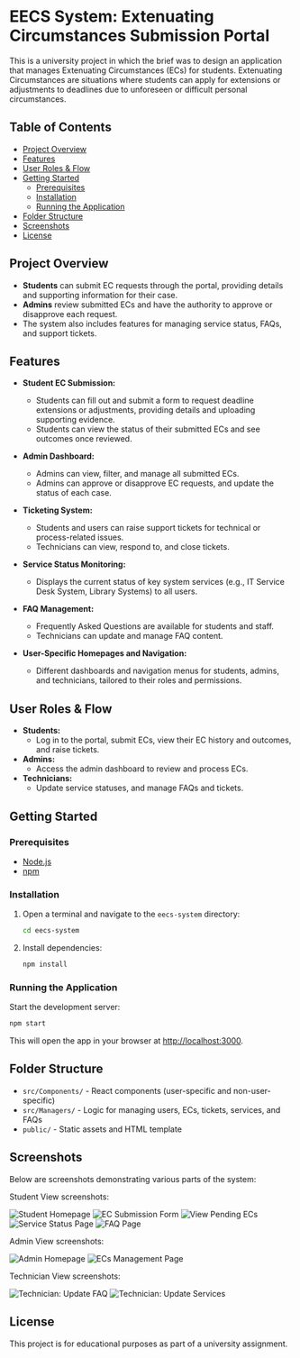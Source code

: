 # EECS System: Extenuating Circumstances Submission Portal

This is a university project in which the brief was to design an application that manages Extenuating Circumstances (ECs) for students. Extenuating Circumstances are situations where students can apply for extensions or adjustments to deadlines due to unforeseen or difficult personal circumstances.

## Table of Contents

- [Project Overview](#project-overview)
- [Features](#features)
- [User Roles & Flow](#user-roles--flow)
- [Getting Started](#getting-started)
  - [Prerequisites](#prerequisites)
  - [Installation](#installation)
  - [Running the Application](#running-the-application)
- [Folder Structure](#folder-structure)
- [Screenshots](#screenshots)
- [License](#license)

## Project Overview

- **Students** can submit EC requests through the portal, providing details and supporting information for their case.
- **Admins** review submitted ECs and have the authority to approve or disapprove each request.
- The system also includes features for managing service status, FAQs, and support tickets.

## Features

- **Student EC Submission:**

  - Students can fill out and submit a form to request deadline extensions or adjustments, providing details and uploading supporting evidence.
  - Students can view the status of their submitted ECs and see outcomes once reviewed.

- **Admin Dashboard:**

  - Admins can view, filter, and manage all submitted ECs.
  - Admins can approve or disapprove EC requests, and update the status of each case.

- **Ticketing System:**

  - Students and users can raise support tickets for technical or process-related issues.
  - Technicians can view, respond to, and close tickets.

- **Service Status Monitoring:**

  - Displays the current status of key system services (e.g., IT Service Desk System, Library Systems) to all users.

- **FAQ Management:**

  - Frequently Asked Questions are available for students and staff.
  - Technicians can update and manage FAQ content.

- **User-Specific Homepages and Navigation:**
  - Different dashboards and navigation menus for students, admins, and technicians, tailored to their roles and permissions.

## User Roles & Flow

- **Students:**
  - Log in to the portal, submit ECs, view their EC history and outcomes, and raise tickets.
- **Admins:**
  - Access the admin dashboard to review and process ECs.
- **Technicians:**
  - Update service statuses, and manage FAQs and tickets.

## Getting Started

### Prerequisites

- [Node.js](https://nodejs.org/)
- [npm](https://www.npmjs.com/)

### Installation

1. Open a terminal and navigate to the `eecs-system` directory:
   ```sh
   cd eecs-system
   ```
2. Install dependencies:
   ```sh
   npm install
   ```

### Running the Application

Start the development server:

```sh
npm start
```

This will open the app in your browser at [http://localhost:3000](http://localhost:3000).

## Folder Structure

- `src/Components/` - React components (user-specific and non-user-specific)
- `src/Managers/` - Logic for managing users, ECs, tickets, services, and FAQs
- `public/` - Static assets and HTML template

## Screenshots

Below are screenshots demonstrating various parts of the system:

Student View screenshots:

![Student Homepage](eecs-system/images/Screenshot%202025-08-24%20102148.png)
![EC Submission Form](eecs-system/images/Screenshot%202025-08-24%20101659.png)
![View Pending ECs](eecs-system/images/Screenshot%202025-08-24%20101815.png)
![Service Status Page](eecs-system/images/Screenshot%202025-08-24%20101935.png)
![FAQ Page](eecs-system/images/Screenshot%202025-08-24%20102009.png)

Admin View screenshots:

![Admin Homepage](eecs-system/images/Screenshot%202025-08-24%20102045.png)
![ECs Management Page](eecs-system/images/Screenshot%202025-08-24%20102105.png)

Technician View screenshots:

![Technician: Update FAQ](eecs-system/images/Screenshot%202025-08-24%20104027.png)
![Technician: Update Services](eecs-system/images/Screenshot%202025-08-24%20104053.png)

## License

This project is for educational purposes as part of a university assignment.
